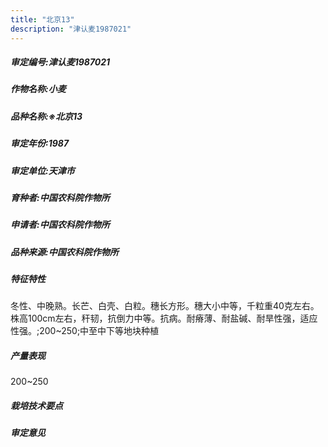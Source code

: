 ```yaml
---
title: "北京13"
description: "津认麦1987021"
---
```

##### 审定编号:津认麦1987021

##### 作物名称:小麦

##### 品种名称:※北京13

##### 审定年份:1987

##### 审定单位:天津市

##### 育种者:中国农科院作物所

##### 申请者:中国农科院作物所

##### 品种来源:中国农科院作物所

##### 特征特性
冬性、中晚熟。长芒、白壳、白粒。穗长方形。穗大小中等，千粒重40克左右。株高100cm左右，秆韧，抗倒力中等。抗病。耐瘠薄、耐盐碱、耐旱性强，适应性强。;200~250;中至中下等地块种植

##### 产量表现
200~250

##### 栽培技术要点


##### 审定意见

